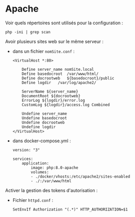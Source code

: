 # Apache

Voir quels répertoires sont utilisés pour la configuration :

```
php -ini | grep scan
```

Avoir plusieurs sites web sur le même serveur :
- dans un fichier `nomSite.conf` :

    ```
    <VirtualHost *:80>

        Define server_name nomSite.local
        Define basedocroot  /var/www/html/
        Define docrootweb   ${basedocroot}/public
        Define logdir   /var/log/apache2/
        
        ServerName ${server_name}
        DocumentRoot ${docrootweb}
        ErrorLog ${logdir}/error.log
        CustomLog ${logdir}/access.log Combined

        Undefine server_name
        Undefine basedocroot
        Undefine docrootweb
        Undefine logdir
    </VirtualHost>
    ```

- dans docker-compose.yml :

    ```
    version: "3"

    services:
        application:
            image: php:8.0-apache
            volumes:
            - ./docker/vhosts:/etc/apache2/sites-enabled
            - ./:/var/www/html
    ```

Activer la gestion des tokens d'autorisation :
- Fichier `httpd.conf` :

    ```
    SetEnvIf Authorization "(.*)" HTTP_AUTHORIZATION=$1
    ```